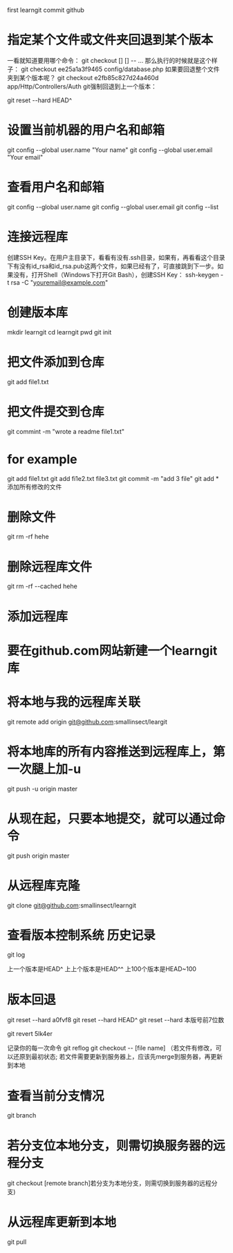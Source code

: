 first learngit commit github

# 指定某个文件或文件夹回退到某个版本
一看就知道要用哪个命令：
git checkout [<options>] [<branch>] -- <file>...
那么执行的时候就是这个样子：
git checkout  ee25a1a3f9465 config/database.php
如果要回退整个文件夹到某个版本呢？
git checkout e2fb85c827d24a460d app/Http/Controllers/Auth
git强制回退到上一个版本：

git reset --hard HEAD^

# 设置当前机器的用户名和邮箱
git config --global user.name "Your name"
git config --global user.email "Your email"

# 查看用户名和邮箱
git config --global user.name
git config --global user.email
git config --list

# 连接远程库
创建SSH Key。在用户主目录下，看看有没有.ssh目录，如果有，再看看这个目录下有没有id_rsa和id_rsa.pub这两个文件，如果已经有了，可直接跳到下一步。如果没有，打开Shell（Windows下打开Git Bash），创建SSH Key：
ssh-keygen -t rsa -C "youremail@example.com"


# 创建版本库
mkdir learngit
cd learngit
pwd
git init

# 把文件添加到仓库
git add file1.txt
# 把文件提交到仓库
git commint -m "wrote a readme file1.txt"

# for example
git add file1.txt
git add fi1e2.txt file3.txt
git commit -m "add 3 file"
git add *	添加所有修改的文件

# 删除文件
git rm -rf hehe
# 删除远程库文件
git rm -rf --cached hehe

# 添加远程库
# 要在github.com网站新建一个learngit库
# 将本地与我的远程库关联
git remote add origin git@github.com:smallinsect/leargit
# 将本地库的所有内容推送到远程库上，第一次腿上加-u
git push -u origin master
# 从现在起，只要本地提交，就可以通过命令
git push origin master

# 从远程库克隆
git clone git@github.com:smallinsect/learngit

# 查看版本控制系统 历史记录
git log

上一个版本是HEAD^
上上个版本是HEAD^^
上100个版本是HEAD~100
# 版本回退
git reset --hard a0fvf8
git reset --hard HEAD^
git reset --hard 本版号前7位数

git revert 5lk4er

记录你的每一次命令
git reflog
git checkout -- [file name] （若文件有修改，可以还原到最初状态; 若文件需要更新到服务器上，应该先merge到服务器，再更新到本地
# 查看当前分支情况
git branch
# 若分支位本地分支，则需切换服务器的远程分支
git checkout [remote branch]若分支为本地分支，则需切换到服务器的远程分支)
# 从远程库更新到本地
git pull

